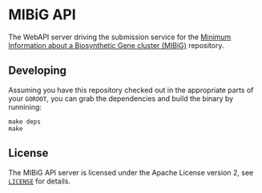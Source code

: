 MIBiG API
=========

The WebAPI server driving the submission service for the [Minimum Information
about a Biosynthetic Gene cluster
(MIBiG)](http://mibig.secondarymetabolites.org/) repository.


Developing
----------

Assuming you have this repository checked out in the appropriate parts of your
`GOROOT`, you can grab the dependencies and build the binary by runnining:

```
make deps
make
```


License
-------

The MIBiG API server is licensed under the Apache License version 2, see
[`LICENSE`](LICENSE) for details.
